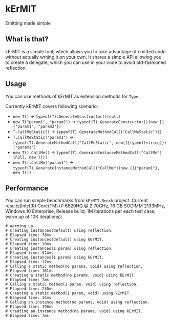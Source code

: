 # kErMIT

Emitting made simple

## What is that?

kErMIT is a simple tool, which allows you to take advantage of emitted code without actually writing it on your own. It shares a simple API allowing you to create a delegate, which you can use in your code to avoid old-fashioned reflection.

## Usage

You can use methods of kErMIT as extension methods for `Type`.

Currently kErMIT covers following scenario:
* `new T()` -> `typeof(T).GenerateConstructor()(null)`
* `new T("param1", "param2")` -> `typeof(T).GenerateConstructor()(new []{"param1", "param2"})`
* `T.CallMeStatic()` -> `typeof(T).GenerateMethodCall("CallMeStatic")()`
* `T.CallMeStatic("param1")` -> `typeof(T).GenerateMethodCall("CallMeStatic", new[]{typeof(string)})("param1")`
* `new T().CallMe()` -> `typeof(T).GenerateInstanceMethodCall("CallMe")(null, new T())`
* `new T().CallMe("param1")` -> `typeof(T).GenerateInstanceMethodCall("CallMe")(new []{"param1"}, new T())`

## Performance

You can run simple benchmarks from `kErMIT.Bench` project. Current results(Intel(R) Core(TM) i7-6820HQ @ 2.70GHz, 16 GB SODIMM 2133MHz, Windows 10 Enterprise, Release build, 1M iterations per each test case, warm up of 10K iterations):

```
# Warming up...
# Creating instances(default) using reflection.
# Elapsed time: 78ms
# Creating instances(default) using kErMIT.
# Elapsed time: 10ms
# Creating instances(1 param) using reflection.
# Elapsed time: 924ms
# Creating instances(1 param) using kErMIT.
# Elapsed time: 17ms
# Calling a static method(no params, void) using reflection.
# Elapsed time: 161ms
# Creating a static method(no params, void) using kErMIT.
# Elapsed time: 7ms
# Calling a static method(1 param, void) using reflection.
# Elapsed time: 230ms
# Creating a static method(1 param, void) using kErMIT.
# Elapsed time: 14ms
# Calling an instance method(no params, void) using reflection.
# Elapsed time: 190ms
# Creating an instance method(no params, void) using kErMIT.
# Elapsed time: 7ms
```
